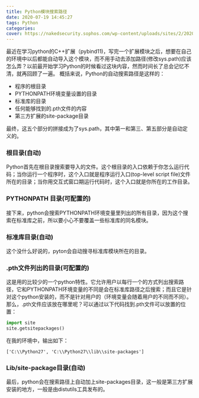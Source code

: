 ```yaml
---
title: Python模块搜索路径
date: 2020-07-19 14:45:27
tags: Python
categories:
cover: https://nakedsecurity.sophos.com/wp-content/uploads/sites/2/2020/01/pylogo-1200.png?w=780&h=408&crop=1
---
```

<meta name="referrer" content="no-referrer" />

最近在学习python的C++扩展（pybind11)，写完一个扩展模块之后，想要在自己的环境中以后都能自动导入这个模块，而不用手动去添加路径(修改sys.path)应该怎么弄？以前最开始学习Python的时候看过这块内容，然而时间长了总会记忆不清，就再回顾了一遍。
概括来说，Python的自动搜索路径是这样的：

- 程序的根目录
- PYTHONPATH环境变量设置的目录
- 标准库的目录
- 任何能够找到的.pth文件的内容
- 第三方扩展的site-package目录

最终，这五个部分的拼接成为了sys.path，其中第一和第三、第五部分是自动定义的。

### 根目录(自动)

Python首先在根目录搜索要导入的文件。这个根目录的入口依赖于你怎么运行代码；当你运行一个程序时，这个入口就是程序运行入口(top-level script file)文件所在的目录；当你用交互式窗口期运行代码时，这个入口就是你所在的工作目录。

### PYTHONPATH 目录(可配置的)

接下来，python会搜索PYTHONPATH环境变量里列出的所有目录，因为这个搜索在标准库之前，所以要小心不要覆盖一些标准库的同名模块。

### 标准库目录(自动)

这个没什么好说的，pyton会自动搜寻标准库模块所在的目录。

### .pth文件列出的目录(可配置的)

这是用的比较少的一个python特性。它允许用户以每行一个的方式列出搜索路径，它和PYTHONPATH环境变量的不同是会在标准库路径之后搜索；而且它是针对这个python安装的，而不是针对用户的（环境变量会随着用户的不同而不同）。 那么，.pth文件应该放在哪里呢？可以通过以下代码找到.pth文件可以放置的位置：

```python
import site
site.getsitepackages()

```

在我的环境中，输出如下：

```shell
['C:\\Python27', 'C:\\Python27\\lib\\site-packages']
```

### Lib/site-package目录(自动)

最后，python会在搜索路径上自动加上site-packages目录，这一般是第三方扩展安装的地方，一般是由distutils工具发布的。

